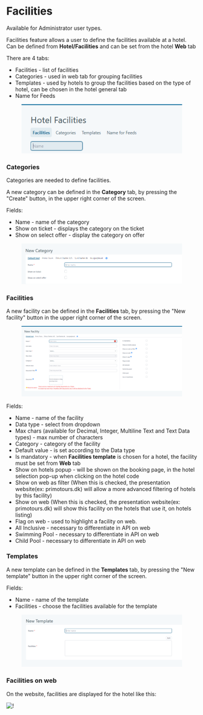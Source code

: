 # Facilities

Available for Administrator user types.

Facilities feature allows a user to define the facilities available at a hotel. Can be defined from **Hotel/Facilities** and can be set from the hotel **Web** tab

There are 4 tabs:

* Facilities - list of facilities
* Categories - used in web tab for grouping facilities
* Templates - used by hotels to group the facilities based on the type of hotel, can be chosen in the hotel general tab
* Name for Feeds

<figure><img src=".gitbook/assets/image (17).png" alt=""><figcaption></figcaption></figure>

### Categories <a href="#categories" id="categories"></a>

Categories are needed to define facilities.

A new category can be defined in the **Category** tab, by pressing the "Create" button, in the upper right corner of the screen.

Fields:

* Name - name of the category
* Show on ticket - displays the category on the ticket
* Show on select offer - display the category on offer

<figure><img src=".gitbook/assets/image (18).png" alt=""><figcaption></figcaption></figure>

### Facilities <a href="#facilities" id="facilities"></a>

A new facility can be defined in the **Facilities** tab, by pressing the "New facility" button in the upper right corner of the screen.

<figure><img src=".gitbook/assets/image (19).png" alt=""><figcaption></figcaption></figure>

Fields:

* Name - name of the facility
* Data type - select from dropdown
* Max chars (available for Decimal, Integer, Multiline Text and Text Data types) - max number of characters
* Category - category of the facility
* Default value - is set according to the Data type
* Is mandatory - when **Facilities template** is chosen for a hotel, the facility must be set from **Web** tab
* Show on hotels popup - will be shown on the booking page, in the hotel selection pop-up when clicking on the hotel code
* Show on web as filter (When this is checked, the presentation website(ex: primotours.dk) will allow a more advanced filtering of hotels by this facility)
* Show on web (When this is checked, the presentation website(ex: primotours.dk) will show this facility on the hotels that use it, on hotels listing)
* Flag on web - used to highlight a facility on web.
* All Inclusive - necessary to differentiate in API on web
* Swimming Pool - necessary to differentiate in API on web
* Child Pool - necessary to differentiate in API on web

### Templates <a href="#templates" id="templates"></a>

A new template can be defined in the **Templates** tab, by pressing the "New template" button in the upper right corner of the screen.

Fields:

* Name - name of the template
* Facilities - choose the facilities available for the template

<figure><img src=".gitbook/assets/image (21).png" alt=""><figcaption></figcaption></figure>

### Facilities on web <a href="#facilities-on-web" id="facilities-on-web"></a>

On the website, facilities are displayed for the hotel like this:

![!](https://docs.tourpaq.com/assets/images/facilities_on_web-c0f8bedeeb3c056f7c09926e50b999b5.jpg)
